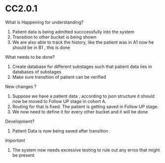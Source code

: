# CC2.0.1
What is Happening for understanding?
1. Patient data is being admitted succcessfully into the system
2. Transition to other bucket is being shown
3. We are also able to track the history, like the patient was in A1 now he should be in B1 , this is done

What needs to be done?
1. Create database for different substages such that patient data lies in databases of substages
2. Make sure transition of patient can be verified

New changes ?
1. Suppose we have a patient data , according to json structure it should now be moved to Follow UP stage in cohort A.
2. Routing for that is fixed. The patient is getting saved in Follow UP stage.
3. We now need to define it for every other bucket and it will be done

Development?
1. Patient Data is now being saved after transition

*Important*
1. The system now needs excessive testing to rule out any erros that might be present
